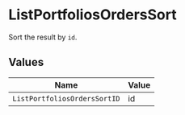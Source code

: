 # ListPortfoliosOrdersSort

Sort the result by `id`.


## Values

| Name                         | Value                        |
| ---------------------------- | ---------------------------- |
| `ListPortfoliosOrdersSortID` | id                           |